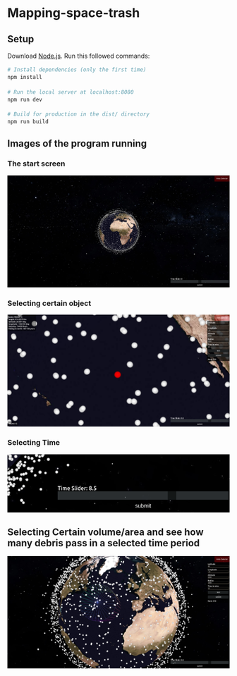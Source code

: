 # Mapping-space-trash

## Setup
Download [Node.js](https://nodejs.org/en/download/).
Run this followed commands:

``` bash
# Install dependencies (only the first time)
npm install

# Run the local server at localhost:8080
npm run dev

# Build for production in the dist/ directory
npm run build
```

## Images of the program running
### The start screen
![](readme_images/Loading.png)

### Selecting certain object
![](readme_images/Specific_Debris.png)

### Selecting Time
![](readme_images/Time_Slider.png)

## Selecting Certain volume/area and see how many debris pass in a selected time period
![](readme_images/Area_Selector.png)

